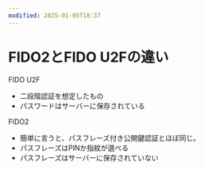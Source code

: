 ```yaml
---
modified: 2025-01-05T18:37
---
```

# FIDO2とFIDO U2Fの違い

FIDO U2F

- 二段階認証を想定したもの  
- パスワードはサーバーに保存されている  

FIDO2

- 簡単に言うと、パスフレーズ付き公開鍵認証とほぼ同じ。  
- パスフレーズはPINか指紋が選べる  
- パスフレーズはサーバーに保存されていない
